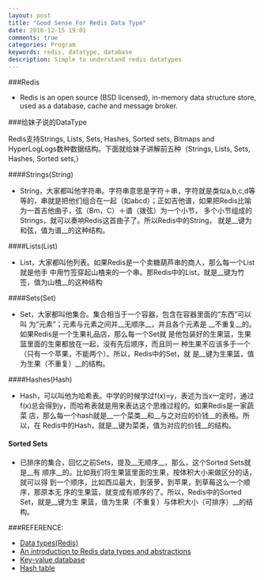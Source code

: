 ```yaml
---
layout: post
title: "Good Sense For Redis Data Type"
date: 2016-12-15 19:01
comments: true
categories: Program
keywords: redis, datatype, database
description: Simple to understand redis datatypes
---
```


###Redis

* Redis is an open source (BSD licensed), in-memory data structure
  store, used as a database, cache and message broker.

###给妹子说的DataType

Redis支持Strings, Lists, Sets, Hashes, Sorted sets, Bitmaps and
HyperLogLogs数种数据结构。下面就给妹子讲解前五种（Strings, Lists,
Sets, Hashes, Sorted sets,）

####Strings(String)

* String，大家都叫他字符串。字符串意思是字符＋串，字符就是类似a,b,c,d等
等的，串就是把他们组合在一起（如abcd）；正如吉他谱，如果把Redis比喻为一首吉他曲子，弦（Bm，C）＋谱（拨弦）为一个小节，
多个小节组成的Strings，就可以奏响Redis这首曲子了。所以Redis中的String，
就是__键为和弦，值为谱__的这种结构。

####Lists(List)

* List，大家都叫他列表。如果Redis是一个卖糖葫芦串的商人，那么每一个List就是他手
中用竹签穿起山楂来的一个串。那Redis中的List，就是__键为竹签，值为山楂__的这种结构

####Sets(Set)

* Set，大家都叫他集合。集合相当于一个容器，包含在容器里面的“东西”可以叫
为“元素”；元素与元素之间并__无顺序__，并且各个元素是
__不重复__的。如果Redis是一个生果礼品店，那么每一个Set就
是他包装好的生果篮，生果篮里面的生果都放在一起，没有先后顺序，而且同一
种生果不应该多于一个（只有一个苹果，不能两个）。所以，Redis中的Set，就
是__键为生果篮，值为生果（不重复）__的结构。

####Hashes(Hash)

* Hash，可以叫他为哈希表。中学的时候学过f(x)=y，表述为当x一定时，通过
f(x)总会得到y，而哈希表就是用来表达这个思维过程的。如果Redis是一家蔬菜
店，那么每一个hash就是__一个菜类__和__与之对应的价钱__的表格。所以，在
Redis中的Hash，就是__键为菜类，值为对应的价钱__的结构。

#### Sorted Sets

* 已排序的集合，回忆之前Sets，提及__无顺序__，那么，这个Sorted Sets就是__有
顺序__的。比如我们将生果篮里面的生果，按体积大小来做区分的话，就可以得
到一个顺序，比如西瓜最大，到菠萝，到苹果，到草莓这么一个顺序，那原本无
序的生果篮，就变成有顺序的了。所以，Redis中的Sorted Set，就是__键为生
果篮，值为生果（不重复）与体积大小（可排序）__的结构。


###REFERENCE:

* [Data types(Redis)](https://redis.io/topics/data-types)
* [An introduction to Redis data types and abstractions](https://redis.io/topics/data-types-intro)
* [Key-value database](https://en.wikipedia.org/wiki/Key-value_database)
* [Hash table](https://en.wikipedia.org/wiki/Hash_table)
